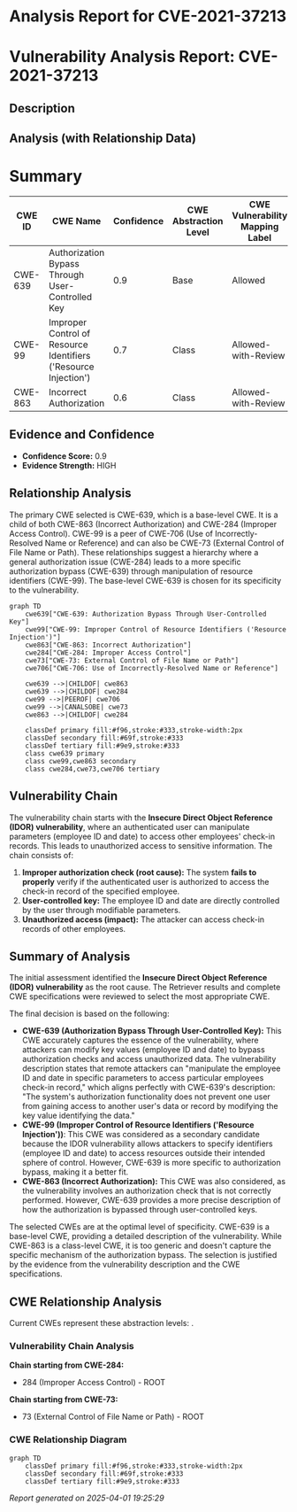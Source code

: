 # Analysis Report for CVE-2021-37213

# Vulnerability Analysis Report: CVE-2021-37213

## Description



## Analysis (with Relationship Data)

# Summary
| CWE ID | CWE Name | Confidence | CWE Abstraction Level | CWE Vulnerability Mapping Label | CWE-Vulnerability Mapping Notes |
|---|---|---|---|---|---|
| CWE-639 | Authorization Bypass Through User-Controlled Key | 0.9 | Base | Allowed | Primary CWE |
| CWE-99 | Improper Control of Resource Identifiers ('Resource Injection') | 0.7 | Class | Allowed-with-Review | Secondary Candidate |
| CWE-863 | Incorrect Authorization | 0.6 | Class | Allowed-with-Review | Secondary Candidate |

## Evidence and Confidence

*   **Confidence Score:** 0.9
*   **Evidence Strength:** HIGH

## Relationship Analysis
The primary CWE selected is CWE-639, which is a base-level CWE. It is a child of both CWE-863 (Incorrect Authorization) and CWE-284 (Improper Access Control). CWE-99 is a peer of CWE-706 (Use of Incorrectly-Resolved Name or Reference) and can also be CWE-73 (External Control of File Name or Path). These relationships suggest a hierarchy where a general authorization issue (CWE-284) leads to a more specific authorization bypass (CWE-639) through manipulation of resource identifiers (CWE-99). The base-level CWE-639 is chosen for its specificity to the vulnerability.

```mermaid
graph TD
    cwe639["CWE-639: Authorization Bypass Through User-Controlled Key"]
    cwe99["CWE-99: Improper Control of Resource Identifiers ('Resource Injection')"]
    cwe863["CWE-863: Incorrect Authorization"]
    cwe284["CWE-284: Improper Access Control"]
    cwe73["CWE-73: External Control of File Name or Path"]
    cwe706["CWE-706: Use of Incorrectly-Resolved Name or Reference"]
    
    cwe639 -->|CHILDOF| cwe863
    cwe639 -->|CHILDOF| cwe284
    cwe99 -->|PEEROF| cwe706
    cwe99 -->|CANALSOBE| cwe73
    cwe863 -->|CHILDOF| cwe284
    
    classDef primary fill:#f96,stroke:#333,stroke-width:2px
    classDef secondary fill:#69f,stroke:#333
    classDef tertiary fill:#9e9,stroke:#333
    class cwe639 primary
    class cwe99,cwe863 secondary
    class cwe284,cwe73,cwe706 tertiary
```

## Vulnerability Chain
The vulnerability chain starts with the **Insecure Direct Object Reference (IDOR) vulnerability**, where an authenticated user can manipulate parameters (employee ID and date) to access other employees' check-in records. This leads to unauthorized access to sensitive information. The chain consists of:
1.  **Improper authorization check (root cause):** The system **fails to properly** verify if the authenticated user is authorized to access the check-in record of the specified employee.
2.  **User-controlled key:** The employee ID and date are directly controlled by the user through modifiable parameters.
3.  **Unauthorized access (impact):** The attacker can access check-in records of other employees.

## Summary of Analysis
The initial assessment identified the **Insecure Direct Object Reference (IDOR) vulnerability** as the root cause. The Retriever results and complete CWE specifications were reviewed to select the most appropriate CWE.

The final decision is based on the following:

*   **CWE-639 (Authorization Bypass Through User-Controlled Key):** This CWE accurately captures the essence of the vulnerability, where attackers can modify key values (employee ID and date) to bypass authorization checks and access unauthorized data. The vulnerability description states that remote attackers can "manipulate the employee ID and date in specific parameters to access particular employees check-in record," which aligns perfectly with CWE-639's description: "The system's authorization functionality does not prevent one user from gaining access to another user's data or record by modifying the key value identifying the data."
*   **CWE-99 (Improper Control of Resource Identifiers ('Resource Injection'))**: This CWE was considered as a secondary candidate because the IDOR vulnerability allows attackers to specify identifiers (employee ID and date) to access resources outside their intended sphere of control. However, CWE-639 is more specific to authorization bypass, making it a better fit.
*   **CWE-863 (Incorrect Authorization):** This CWE was also considered, as the vulnerability involves an authorization check that is not correctly performed. However, CWE-639 provides a more precise description of how the authorization is bypassed through user-controlled keys.

The selected CWEs are at the optimal level of specificity. CWE-639 is a base-level CWE, providing a detailed description of the vulnerability. While CWE-863 is a class-level CWE, it is too generic and doesn't capture the specific mechanism of the authorization bypass. The selection is justified by the evidence from the vulnerability description and the CWE specifications.


## CWE Relationship Analysis

Current CWEs represent these abstraction levels: .


### Vulnerability Chain Analysis

**Chain starting from CWE-284:**
- 284 (Improper Access Control) - ROOT


**Chain starting from CWE-73:**
- 73 (External Control of File Name or Path) - ROOT



### CWE Relationship Diagram

```mermaid
graph TD
    classDef primary fill:#f96,stroke:#333,stroke-width:2px
    classDef secondary fill:#69f,stroke:#333
    classDef tertiary fill:#9e9,stroke:#333
```



*Report generated on 2025-04-01 19:25:29*
